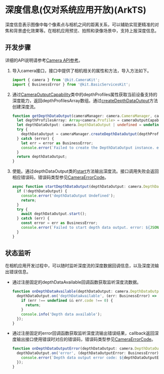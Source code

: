 # 深度信息(仅对系统应用开放)(ArkTS)

深度信息表示图像中每个像素点与相机之间的距离关系，可以辅助实现更精准的对焦和背景虚化效果等。在相机应用预览、拍照和录像场景中，支持上报深度信息。

## 开发步骤

详细的API说明请参考[Camera API参考](../../reference/apis-camera-kit/js-apis-camera.md)。

1. 导入camera接口，接口中提供了相机相关的属性和方法，导入方法如下。
     
   ```ts
   import { camera } from '@kit.CameraKit';
   import { BusinessError } from '@kit.BasicServicesKit';
   ```

2. 通过[CameraOutputCapability](../../reference/apis-camera-kit/js-apis-camera.md#cameraoutputcapability)类中的depthProfiles属性获取当前设备支持的深度能力，返回depthProfilesArray数组。通过[createDepthDataOutput](../../reference/apis-camera-kit/js-apis-camera-sys.md#createdepthdataoutput)方法创建深度流。

   ```ts
   function getDepthDataOutput(cameraManager: camera.CameraManager, cameraOutputCapability: camera.CameraOutputCapability): camera.DepthDataOutput | undefined {
     let depthProfilesArray: Array<camera.Profile> = cameraOutputCapability.depthProfiles;
     let depthDataOutput: camera.DepthDataOutput | undefined = undefined;
     try {
       depthDataOutput = cameraManager.createDepthDataOutput(depthProfilesArray[0]);
     } catch (error) {
       let err = error as BusinessError;
       console.error(`Failed to create the DepthDataOutput instance. error: ${JSON.stringify(err)}`);
     }
     return depthDataOutput;
   }
   ```

3. 使能。通过depthDataOutput类的[start](../../reference/apis-camera-kit/js-apis-camera-sys.md#start)方法输出深度流。接口调用失败会返回相应错误码，错误码类型参见[CameraErrorCode](../../reference/apis-camera-kit/js-apis-camera.md#cameraerrorcode)。
     
   ```ts
   async function startDepthDataOutput(depthDataOutput: camera.DepthDataOutput): Promise<void> {
     if (!depthDataOutput) {
       console.error('depthDataOutput Undefined');
       return;
     }
     try {
       await depthDataOutput.start();
     } catch (err) {
       const error = err as BusinessError;
       console.error(`Failed to start depth data output. error: ${JSON.stringify(err)}`);
     }
   }
   ```

## 状态监听

在相机应用开发过程中，可以随时监听深度流的深度数据回调信息，以及深度流输出错误信息。

- 通过注册固定的depthDataAvailable回调函数获取监听深度流数据。
    
  ```ts
  function onDepthDataAvailable(depthDataOutput: camera.DepthDataOutput): void {
    depthDataOutput.on('depthDataAvailable', (err: BusinessError) => {
      if (err !== undefined && err.code !== 0) {
        return;
      }
      console.info('Depth data available');
    });
  }
  ```

- 通过注册固定的error回调函数获取监听深度流输出错误结果，callback返回深度输出接口使用错误时对应的错误码，错误码类型参见[CameraErrorCode](../../reference/apis-camera-kit/js-apis-camera.md#cameraerrorcode)。
    
  ```ts
  function onDepthDataOutputError(depthDataOutput: camera.DepthDataOutput): void {
    depthDataOutput.on('error', (depthDataOutputError: BusinessError) => {
      console.error(`Depth data output error code: ${depthDataOutputError.code}`);
    });
  }
  ```
